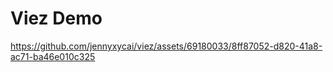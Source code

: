 # Viez Demo
https://github.com/jennyxycai/viez/assets/69180033/8ff87052-d820-41a8-ac71-ba46e010c325


